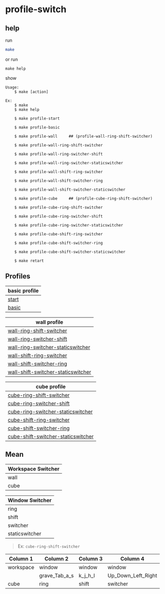 

# profile-switch


## help

run

``` sh
make
```

or run

```
make help
```

show

```
Usage:
	$ make [action]

Ex:
	$ make
	$ make help

	$ make profile-start

	$ make profile-basic

	$ make profile-wall		## (profile-wall-ring-shift-switcher)

	$ make profile-wall-ring-shift-switcher

	$ make profile-wall-ring-switcher-shift

	$ make profile-wall-ring-switcher-staticswitcher

	$ make profile-wall-shift-ring-switcher

	$ make profile-wall-shift-switcher-ring

	$ make profile-wall-shift-switcher-staticswitcher

	$ make profile-cube		## (profile-cube-ring-shift-switcher)

	$ make profile-cube-ring-shift-switcher

	$ make profile-cube-ring-switcher-shift

	$ make profile-cube-ring-switcher-staticswitcher

	$ make profile-cube-shift-ring-switcher

	$ make profile-cube-shift-switcher-ring

	$ make profile-cube-shift-switcher-staticswitcher

	$ make retart

```

## Profiles

| basic profile |
| --- |
| [start](config/start.ini) |
| [basic](config/basic.ini) |


| wall profile |
| --- |
| [wall-ring-shift-switcher](config/wall-ring-shift-switcher.ini) |
| [wall-ring-switcher-shift](config/wall-ring-switcher-shift.ini) |
| [wall-ring-switcher-staticswitcher](config/wall-ring-switcher-staticswitcher.ini) |
| [wall-shift-ring-switcher](config/wall-shift-ring-switcher.ini) |
| [wall-shift-switcher-ring](config/wall-shift-switcher-ring.ini) |
| [wall-shift-switcher-staticswitcher](config/wall-shift-switcher-staticswitcher.ini) |


| cube profile |
| --- |
| [cube-ring-shift-switcher](config/cube-ring-shift-switcher.ini) |
| [cube-ring-switcher-shift](config/cube-ring-switcher-shift.ini) |
| [cube-ring-switcher-staticswitcher](config/cube-ring-switcher-staticswitcher.ini) |
| [cube-shift-ring-switcher](config/cube-shift-ring-switcher.ini) |
| [cube-shift-switcher-ring](config/cube-shift-switcher-ring.ini) |
| [cube-shift-switcher-staticswitcher](config/cube-shift-switcher-staticswitcher.ini) |


## Mean

| Workspace Switcher |
| ------------------ |
| wall               |
| cube               |


| Window Switcher |
| --------------- |
| ring            |
| shift           |
| switcher        |
| staticswitcher  |


> Ex: `cube-ring-shift-switcher`

| Column 1  | Column 2      | Column 3 | Column 4           |
| --------- | ------------- | -------- | ------------------ |
| workspace | window        | window   | window             |
|           | grave_Tab_a_s | k_j_h_l  | Up_Down_Left_Right |
| cube      | ring          | shift    | switcher           |
